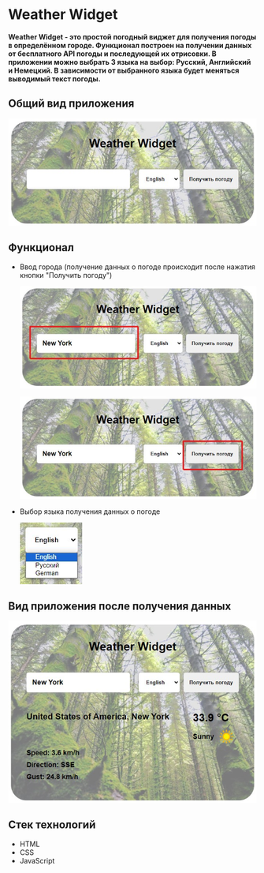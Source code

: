 
# Weather Widget 

#### Weather Widget - это простой погодный виджет для получения погоды в определённом городе. Функционал построен на получении данных от бесплатного API погоды и последующей их отрисовки. В приложении можно выбрать 3 языка на выбор: Русский, Английский и Немецкий. В зависимости от выбранного языка будет меняться выводимый текст погоды.

## Общий вид приложения

![Main page](readme/Main_page.jpg)

## Функционал

- Ввод города (получение данных о погоде происходит после нажатия кнопки "Получить погоду")
  
    ![Enter city](readme/Enter_city.jpg)

    ![Get weather](readme/Get_weather.jpg)

- Выбор языка получения данных о погоде
  
    ![Language](readme/Language.jpg)

## Вид приложения после получения данных

![Weather](readme/weather.jpg)

## Стек технологий

- HTML
- CSS
- JavaScript
